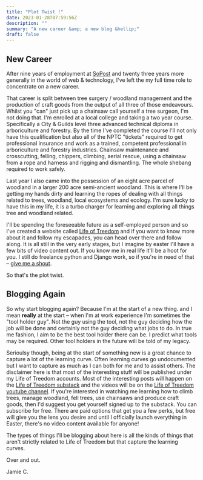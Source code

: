 ```yaml
---
title: "Plot Twist !"
date: 2023-01-28T07:59:56Z
description: ""
summary: "A new career &amp; a new blog &hellip;"
draft: false
---
```


## New Career

After nine years of employment at [SoPost](https://www.sopost.com) and twenty three years more generally in the  world of web & technology, I've left the my full time role to concentrate on a new career.

That career is split between tree surgery / woodland management and the production of craft goods from the output of all three of those endeavours.  Whilst you "can" just pick up a chainsaw call yourself a tree surgeon, I'm not doing that.  I'm enrolled at a local college and taking a two year course. Specifically a City & Guilds level three advanced technical diploma in arboriculture and forestry. By the time I've completed the course I'll not only have this qualification but also all of the NPTC "tickets" required to get professional insurance and work as a trained, competent professional in arboriculture and forestry industries. Chainsaw maintenance and crosscutting, felling, chippers, climbing, aerial rescue, using a chainsaw from a rope and harness and rigging and dismantling. The whole shebang required to work safely.

Last year I also came into the possession of an eight acre parcel of woodland in a larger 200 acre semi-ancient woodland. This is where I'll be getting my hands dirty and learning the ropes of dealing with all things related to trees, woodland, local ecosystems and ecology. I'm sure lucky to have this in my life, it is a turbo charger for learning and exploring all things tree and woodland related.

I'll be spending the foreseeable future as a self-employed person and so I've created a website called [Life of Treedom][0] and if you want to know more about it and follow my escapades, you can head over there and follow along.  It is all still in the very early stages, but I imagine by easter I'll have a few bits of video content out.  If you know me in real life it'll be a hoot for you.  I still do freelance python and Django work, so if you're in need of that – [give me a shout][3].

So that's the plot twist.

## Blogging Again

So why start blogging again? Because I'm at the start of a new thing. and I mean **really** at the start – when I'm at work experience I'm sometimes the "tool holder guy". Not the guy using the tool, not the guy deciding how the job will be done and certainly not the guy deciding what jobs to do. In true me fashion, I aim to be the best tool holder there can be. I predict what tools may be required. Other tool holders in the future will be told of my legacy.

Serioulsy though, being at the start of something new is a great chance to capture a lot of the learning curve. Often learning curves go undocumented but I want to capture as much as I can both for me and to assist others. The disclaimer here is that most of the interesting stuff will be published under my Life of Treedom accounts. Most of the interesting posts will happen on the [Life of Treedom substack][1] and the videos will be on the [Life of Treedom youtube channel][2].  If you're interested in watching me learning how to climb trees, manage woodland, fell trees, use chainsaws and produce craft goods, then I'd suggest you get yourself signed up to the substack. You can subscribe for free. There are paid options that get you a few perks, but free will give you the lens you desire and until I officially launch everything in Easter, there's no video content available for anyone!

The types of things I'll be blogging about here is all the kinds of things that aren't strictly related to Life of Treedom but that capture the learning curves. 


Over and out.

Jamie C.


[0]: https://lifeoftreedom.com
[1]: https://lifeoftreedom.substack.com/
[2]: https://www.youtube.com/@lifeoftreedom
[3]: mailto:jamie@curle.io
